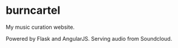 # burncartel

My music curation website.

Powered by Flask and AngularJS. Serving audio from Soundcloud.


